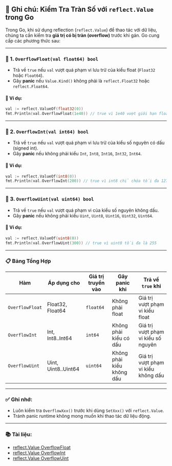 ## 📘 Ghi chú: Kiểm Tra Tràn Số với `reflect.Value` trong Go

Trong Go, khi sử dụng reflection (`reflect.Value`) để thao tác với dữ liệu, chúng ta cần kiểm tra **giá trị có bị tràn (overflow)** trước khi gán. Go cung cấp các phương thức sau:

---

### 🔢 1. `OverflowFloat(val float64) bool`

- Trả về `true` nếu `val` vượt quá phạm vi lưu trữ của kiểu float (`Float32` hoặc `Float64`).
- Gây **panic** nếu `Value.Kind()` không phải là `reflect.Float32` hoặc `reflect.Float64`.

#### 📌 Ví dụ:

```go
val := reflect.ValueOf(float32(0))
fmt.Println(val.OverflowFloat(1e40)) // true vì 1e40 vượt giới hạn float32
```

---

### 🔢 2. `OverflowInt(val int64) bool`

- Trả về `true` nếu `val` vượt quá phạm vi lưu trữ của kiểu số nguyên có dấu (signed int).
- Gây **panic** nếu không phải kiểu `Int`, `Int8`, `Int16`, `Int32`, `Int64`.

#### 📌 Ví dụ:

```go
val := reflect.ValueOf(int8(0))
fmt.Println(val.OverflowInt(200)) // true vì int8 chỉ chứa tối đa 127
```

---

### 🔢 3. `OverflowUint(val uint64) bool`

- Trả về `true` nếu `val` vượt quá phạm vi của kiểu số nguyên không dấu.
- Gây **panic** nếu không phải kiểu `Uint`, `Uint8`, `Uint16`, `Uint32`, `Uint64`.

#### 📌 Ví dụ:

```go
val := reflect.ValueOf(uint8(0))
fmt.Println(val.OverflowUint(300)) // true vì uint8 tối đa là 255
```

---

### 📋 Bảng Tổng Hợp

| Hàm             | Áp dụng cho         | Giá trị truyền vào | Gây panic khi             | Trả về `true` khi                   |
| --------------- | ------------------- | ------------------ | ------------------------- | ----------------------------------- |
| `OverflowFloat` | Float32, Float64    | `float64`          | Không phải float          | Giá trị vượt phạm vi kiểu float     |
| `OverflowInt`   | Int, Int8..Int64    | `int64`            | Không phải kiểu có dấu    | Giá trị vượt phạm vi kiểu số nguyên |
| `OverflowUint`  | Uint, Uint8..Uint64 | `uint64`           | Không phải kiểu không dấu | Giá trị vượt phạm vi kiểu không dấu |

---

### ✅ Ghi nhớ:

- Luôn kiểm tra `OverflowXxx()` trước khi dùng `SetXxx()` với `reflect.Value`.
- Tránh panic runtime không mong muốn khi thao tác dữ liệu động.

---

### 📚 Tài liệu:

- [reflect.Value OverflowFloat](https://pkg.go.dev/reflect#Value.OverflowFloat)
- [reflect.Value OverflowInt](https://pkg.go.dev/reflect#Value.OverflowInt)
- [reflect.Value OverflowUint](https://pkg.go.dev/reflect#Value.OverflowUint)
